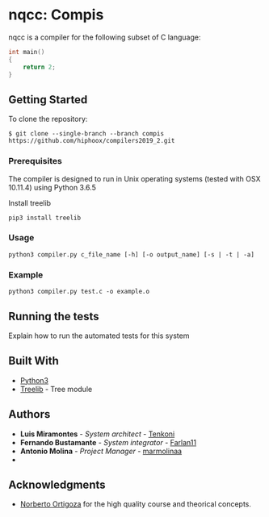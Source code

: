 # nqcc: Compis

nqcc is a compiler for the following subset of C language:

```c
int main()
{
	return 2;
}
```

## Getting Started

To clone the repository:

```
$ git clone --single-branch --branch compis https://github.com/hiphoox/compilers2019_2.git
```

### Prerequisites

The compiler is designed to run in Unix operating systems (tested with OSX 10.11.4) using Python 3.6.5

Install treelib

```
pip3 install treelib
```

### Usage

```
python3 compiler.py c_file_name [-h] [-o output_name] [-s | -t | -a] 
```

### Example

```
python3 compiler.py test.c -o example.o 
```

## Running the tests

Explain how to run the automated tests for this system


## Built With

* [Python3](https://www.python.org/download/releases/3.0/) 
* [Treelib](https://github.com/caesar0301/treelib) - Tree module

## Authors

* **Luis Miramontes** - *System architect* - [Tenkoni](https://github.com/Tenkoni)
* **Fernando Bustamante** - *System integrator* - [Farlan11](https://github.com/Farlan11)
* **Antonio Molina** - *Project Manager* - [marmolinaa](https://github.com/marmolinaa)
*



## Acknowledgments

* [Norberto Ortigoza](https://github.com/hiphoox) for the high quality course and theorical concepts.

